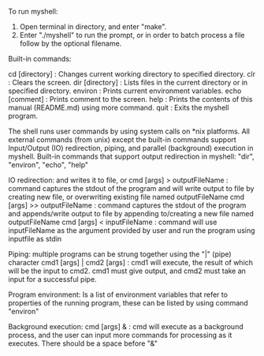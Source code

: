To run myshell:

1. Open terminal in directory, and enter "make".
2. Enter "./myshell" to run the prompt, or in order to batch process a file follow by the optional filename.

Built-in commands:

cd [directory] : Changes current working directory to specified directory.
clr : Clears the screen.
dir [directory] : Lists files in the current directory or in specified directory.
environ : Prints current environment variables.
echo [comment] : Prints comment to the screen.
help : Prints the contents of this manual (README.md) using more command.
quit : Exits the myshell program.

The shell runs user commands by using system calls on \*nix platforms.
All external commands (from unix) except the built-in commands support Input/Output (IO) redirection, piping, and parallel (background) execution in myshell.
Built-in commands that support output redirection in myshell: "dir", "environ", "echo", "help"

IO redirection: and writes it to file, or
cmd [args] > outputFileName : command captures the stdout of the program and will write output to file by creating new file, or overwriting existing file named outputFileName
cmd [args] >> outputFileName : command captures the stdout of the program and appends/write output to file by appending to/creating a new file named outputFileName
cmd [args] < inputFileName : command will use inputFileName as the argument provided by user and run the program using inputfile as stdin

Piping: multiple programs can be strung together using the "|" (pipe) character
cmd1 [args] | cmd2 [args] : cmd1 will execute, the result of which will be the input to cmd2. cmd1 must give output, and cmd2 must take an input for a successful pipe.

Program environment:
Is a list of environment variables that refer to properties of the running program, these can be listed by using command "environ"

Background execution:
cmd [args] & : cmd will execute as a background process, and the user can input more commands for processing as it executes. There should be a space before "&"
